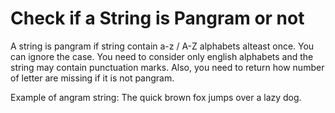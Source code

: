 # Check if a String is Pangram or not

A string is pangram if string contain a-z / A-Z alphabets alteast once. You can ignore the case. You need to consider only english alphabets and the string may contain punctuation marks. Also, you need to return how number of letter are missing if it is not pangram.

Example of angram string: The quick brown fox jumps over a lazy dog.

